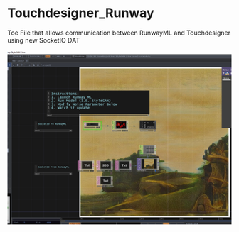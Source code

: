 # Touchdesigner_Runway
Toe File that allows communication between RunwayML and Touchdesigner using new SocketIO DAT

![Screenshot](screenshot.png)
